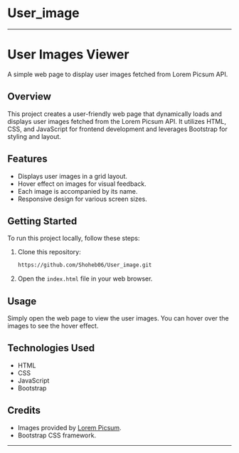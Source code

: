 # User_image
---

# User Images Viewer

A simple web page to display user images fetched from Lorem Picsum API.

## Overview

This project creates a user-friendly web page that dynamically loads and displays user images fetched from the Lorem Picsum API. It utilizes HTML, CSS, and JavaScript for frontend development and leverages Bootstrap for styling and layout.

## Features

- Displays user images in a grid layout.
- Hover effect on images for visual feedback.
- Each image is accompanied by its name.
- Responsive design for various screen sizes.

## Getting Started

To run this project locally, follow these steps:

1. Clone this repository:

   ```bash
   https://github.com/Shoheb06/User_image.git
   ```

2. Open the `index.html` file in your web browser.

## Usage

Simply open the web page to view the user images. You can hover over the images to see the hover effect.

## Technologies Used

- HTML
- CSS
- JavaScript
- Bootstrap

## Credits

- Images provided by [Lorem Picsum](https://picsum.photos/).
- Bootstrap CSS framework.

---


